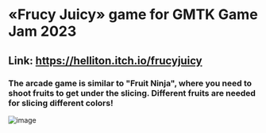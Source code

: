 # «Frucy Juicy» game for GMTK Game Jam 2023
## **Link**: https://helliton.itch.io/frucyjuicy
### The arcade game is similar to "Fruit Ninja", where you need to shoot fruits to get under the slicing. Different fruits are needed for slicing different colors!
![image](https://img.itch.zone/aW1hZ2UvMjE2MTc3OS8xMjc1MjA5NS5wbmc=/original/FAWs%2Fp.png)
